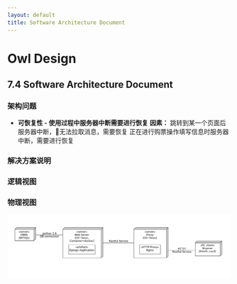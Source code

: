 ```yaml
---
layout: default
title: Software Architecture Document
---
```


# Owl Design

## 7.4 Software Architecture Document

### 架构问题
- **可恢复性 - 使用过程中服务器中断需要进行恢复**
**因素：**
跳转到某一个页面后服务器中断，无法拉取消息，需要恢复
正在进行购票操作填写信息时服务器中断，需要进行恢复

### 解决方案说明


### 逻辑视图

### 物理视图
![physic_model](/assets/physic_model.png)